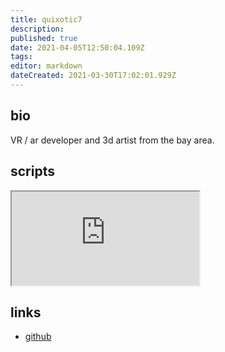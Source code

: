 ```yaml
---
title: quixotic7
description: 
published: true
date: 2021-04-05T12:50:04.109Z
tags: 
editor: markdown
dateCreated: 2021-03-30T17:02:01.929Z
---
```


## bio
VR / ar developer and 3d artist from the bay area.  

## scripts
<iframe src="https://p3r7.github.io/norns-gallery-render/?author=quixotic7"id="gallery-iframe"></iframe>

## links
- [github](https://github.com/Quixotic7)